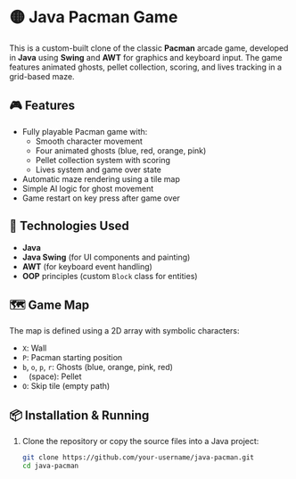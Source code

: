 # 🟡 Java Pacman Game

This is a custom-built clone of the classic **Pacman** arcade game, developed in **Java** using **Swing** and **AWT** for graphics and keyboard input. The game features animated ghosts, pellet collection, scoring, and lives tracking in a grid-based maze.

## 🎮 Features

- Fully playable Pacman game with:
  - Smooth character movement
  - Four animated ghosts (blue, red, orange, pink)
  - Pellet collection system with scoring
  - Lives system and game over state
- Automatic maze rendering using a tile map
- Simple AI logic for ghost movement
- Game restart on key press after game over

## 🧠 Technologies Used

- **Java**
- **Java Swing** (for UI components and painting)
- **AWT** (for keyboard event handling)
- **OOP** principles (custom `Block` class for entities)

## 🗺️ Game Map

The map is defined using a 2D array with symbolic characters:
- `X`: Wall
- `P`: Pacman starting position
- `b`, `o`, `p`, `r`: Ghosts (blue, orange, pink, red)
- ` ` (space): Pellet
- `O`: Skip tile (empty path)

## 📦 Installation & Running

1. Clone the repository or copy the source files into a Java project:
   ```bash
   git clone https://github.com/your-username/java-pacman.git
   cd java-pacman
